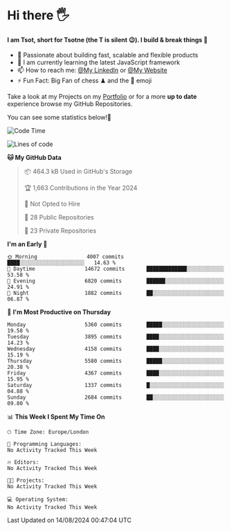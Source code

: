# Hi there :raised_hand_with_fingers_splayed:
#### I am Tsot, short for Tsotne (the T is silent :wink:). I build & break things :space_invader:
- :telescope: Passionate about building fast, scalable and flexible products
- :seedling: I am currently learning the latest JavaScript framework 
- :mailbox: How to reach me: [@My LinkedIn](https://www.linkedin.com/in/tsotne-gvadzabia/) or [@My Website](https://tsotne.co.uk/contact)
- :zap: Fun Fact: Big Fan of chess ♟ and the 👾 emoji

Take a look at my Projects on my [Portfolio](https://tsotne.co.uk/) or for a more **up to date** experience browse my GitHub Repositories.

You can see some statistics below!:space_invader:
<!--START_SECTION:waka-->
![Code Time](http://img.shields.io/badge/Code%20Time-761%20hrs%202%20mins-blue)

![Lines of code](https://img.shields.io/badge/From%20Hello%20World%20I%27ve%20Written-10.7%20million%20lines%20of%20code-blue)

**🐱 My GitHub Data** 

> 📦 464.3 kB Used in GitHub's Storage 
 > 
> 🏆 1,663 Contributions in the Year 2024
 > 
> 🚫 Not Opted to Hire
 > 
> 📜 28 Public Repositories 
 > 
> 🔑 23 Private Repositories 
 > 
**I'm an Early 🐤** 

```text
🌞 Morning                4007 commits        ████░░░░░░░░░░░░░░░░░░░░░   14.63 % 
🌆 Daytime                14672 commits       █████████████░░░░░░░░░░░░   53.58 % 
🌃 Evening                6820 commits        ██████░░░░░░░░░░░░░░░░░░░   24.91 % 
🌙 Night                  1882 commits        ██░░░░░░░░░░░░░░░░░░░░░░░   06.87 % 
```
📅 **I'm Most Productive on Thursday** 

```text
Monday                   5360 commits        █████░░░░░░░░░░░░░░░░░░░░   19.58 % 
Tuesday                  3895 commits        ████░░░░░░░░░░░░░░░░░░░░░   14.23 % 
Wednesday                4158 commits        ████░░░░░░░░░░░░░░░░░░░░░   15.19 % 
Thursday                 5580 commits        █████░░░░░░░░░░░░░░░░░░░░   20.38 % 
Friday                   4367 commits        ████░░░░░░░░░░░░░░░░░░░░░   15.95 % 
Saturday                 1337 commits        █░░░░░░░░░░░░░░░░░░░░░░░░   04.88 % 
Sunday                   2684 commits        ██░░░░░░░░░░░░░░░░░░░░░░░   09.80 % 
```


📊 **This Week I Spent My Time On** 

```text
🕑︎ Time Zone: Europe/London

💬 Programming Languages: 
No Activity Tracked This Week

🔥 Editors: 
No Activity Tracked This Week

🐱‍💻 Projects: 
No Activity Tracked This Week

💻 Operating System: 
No Activity Tracked This Week
```


 Last Updated on 14/08/2024 00:47:04 UTC
<!--END_SECTION:waka-->
